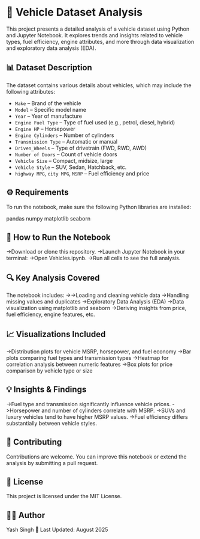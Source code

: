 # 🚗 Vehicle Dataset Analysis

This project presents a detailed analysis of a vehicle dataset using Python and Jupyter Notebook. It explores trends and insights related to vehicle types, fuel efficiency, engine attributes, and more through data visualization and exploratory data analysis (EDA).

## 📊 Dataset Description

The dataset contains various details about vehicles, which may include the following attributes:

- `Make` – Brand of the vehicle
- `Model` – Specific model name
- `Year` – Year of manufacture
- `Engine Fuel Type` – Type of fuel used (e.g., petrol, diesel, hybrid)
- `Engine HP` – Horsepower
- `Engine Cylinders` – Number of cylinders
- `Transmission Type` – Automatic or manual
- `Driven_Wheels` – Type of drivetrain (FWD, RWD, AWD)
- `Number of Doors` – Count of vehicle doors
- `Vehicle Size` – Compact, midsize, large
- `Vehicle Style` – SUV, Sedan, Hatchback, etc.
- `highway MPG`, `city MPG`, `MSRP` – Fuel efficiency and price



## ⚙️ Requirements

To run the notebook, make sure the following Python libraries are installed:

pandas
numpy
matplotlib
seaborn

## 🚀 How to Run the Notebook

->Download or clone this repository.
->Launch Jupyter Notebook in your terminal:
->Open Vehicles.ipynb.
->Run all cells to see the full analysis.

## 🔍 Key Analysis Covered

The notebook includes:
->->Loading and cleaning vehicle data
->Handling missing values and duplicates
->Exploratory Data Analysis (EDA)
->Data visualization using matplotlib and seaborn
->Deriving insights from price, fuel efficiency, engine features, etc.

## 📈 Visualizations Included

->Distribution plots for vehicle MSRP, horsepower, and fuel economy
->Bar plots comparing fuel types and transmission types
->Heatmap for correlation analysis between numeric features
->Box plots for price comparison by vehicle type or size

## 💡 Insights & Findings

->Fuel type and transmission significantly influence vehicle prices.
->Horsepower and number of cylinders correlate with MSRP.
->SUVs and luxury vehicles tend to have higher MSRP values.
->Fuel efficiency differs substantially between vehicle styles.

## 🙌 Contributing
Contributions are welcome. You can improve this notebook or extend the analysis by submitting a pull request.

## 📄 License
This project is licensed under the MIT License.

## 👨‍💻 Author
Yash Singh
📅 Last Updated: August 2025

